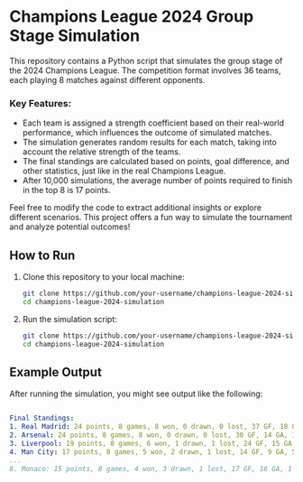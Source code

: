 # Champions League 2024 Group Stage Simulation

This repository contains a Python script that simulates the group stage of the 2024 Champions League. The competition format involves 36 teams, each playing 8 matches against different opponents.

### Key Features:
- Each team is assigned a strength coefficient based on their real-world performance, which influences the outcome of simulated matches.
- The simulation generates random results for each match, taking into account the relative strength of the teams.
- The final standings are calculated based on points, goal difference, and other statistics, just like in the real Champions League.
- After 10,000 simulations, the average number of points required to finish in the top 8 is 17 points.

Feel free to modify the code to extract additional insights or explore different scenarios. This project offers a fun way to simulate the tournament and analyze potential outcomes!

## How to Run

1. Clone this repository to your local machine:
   ```bash
   git clone https://github.com/your-username/champions-league-2024-simulation.git
   cd champions-league-2024-simulation
2. Run the simulation script:
   ```bash
   git clone https://github.com/your-username/champions-league-2024-simulation.git
   cd champions-league-2024-simulation

## Example Output

After running the simulation, you might see output like the following:

```yaml

Final Standings:
1. Real Madrid: 24 points, 8 games, 8 won, 0 drawn, 0 lost, 37 GF, 18 GA, 19 GD
2. Arsenal: 24 points, 8 games, 8 won, 0 drawn, 0 lost, 30 GF, 14 GA, 16 GD
3. Liverpool: 19 points, 8 games, 6 won, 1 drawn, 1 lost, 24 GF, 15 GA, 9 GD
4. Man City: 17 points, 8 games, 5 won, 2 drawn, 1 lost, 14 GF, 9 GA, 5 GD
...
8. Monaco: 15 points, 8 games, 4 won, 3 drawn, 1 lost, 17 GF, 16 GA, 1 GD
